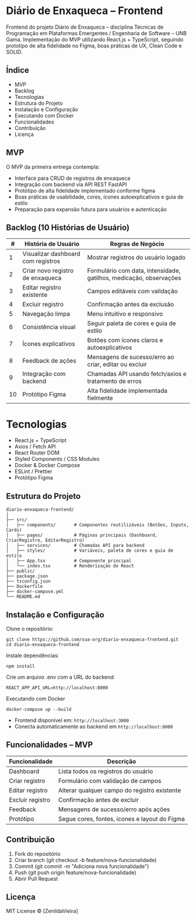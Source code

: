 # Diário de Enxaqueca – Frontend

Frontend do projeto Diário de Enxaqueca – disciplina Técnicas de Programação em Plataformas Emergentes / Engenharia de Software – UNB Gama.
Implementação do MVP utilizando React.js + TypeScript, seguindo prototipo de alta fidelidade no Figma, boas práticas de UX, Clean Code e SOLID.

## Índice

* MVP
* Backlog
* Tecnologias
* Estrutura do Projeto
* Instalação e Configuração
* Executando com Docker
* Funcionalidades
* Contribuição
* Licença

## MVP

O MVP da primeira entrega contempla:

* Interface para CRUD de registros de enxaqueca
* Integração com backend via API REST FastAPI
* Protótipo de alta fidelidade implementado conforme figma
* Boas práticas de usabilidade, cores, ícones autoexplicativos e guia de estilo
* Preparação para expansão futura para usuários e autenticação

## Backlog (10 Histórias de Usuário)

| #  | História de Usuário                | Regras de Negócio                                                  |
| -- | ---------------------------------- | ------------------------------------------------------------------ |
| 1  | Visualizar dashboard com registros | Mostrar registros do usuário logado                                |
| 2  | Criar novo registro de enxaqueca   | Formulário com data, intensidade, gatilhos, medicação, observações |
| 3  | Editar registro existente          | Campos editáveis com validação                                     |
| 4  | Excluir registro                   | Confirmação antes da exclusão                                      |
| 5  | Navegação limpa                    | Menu intuitivo e responsivo                                        |
| 6  | Consistência visual                | Seguir paleta de cores e guia de estilo                            |
| 7  | Ícones explicativos                | Botões com ícones claros e autoexplicativos                        |
| 8  | Feedback de ações                  | Mensagens de sucesso/erro ao criar, editar ou excluir              |
| 9  | Integração com backend             | Chamadas API usando fetch/axios e tratamento de erros              |
| 10 | Protótipo Figma                    | Alta fidelidade implementada fielmente                             |


# Tecnologias

* React.js + TypeScript
* Axios / Fetch API
* React Router DOM
* Styled Components / CSS Modules
* Docker & Docker Compose
* ESLint / Prettier
* Protótipo Figma

## Estrutura do Projeto
```code
diario-enxaqueca-frontend/
│
├── src/
│   ├── components/       # Componentes reutilizáveis (Botões, Inputs, Cards)
│   ├── pages/            # Páginas principais (Dashboard, CriarRegistro, EditarRegistro)
│   ├── services/         # Chamadas API para backend
│   ├── styles/           # Variáveis, paleta de cores e guia de estilo
│   ├── App.tsx           # Componente principal
│   └── index.tsx         # Renderização do React
├── public/
├── package.json
├── tsconfig.json
├── Dockerfile
├── docker-compose.yml
└── README.md
```

## Instalação e Configuração

Clone o repositório:
```code
git clone https://github.com/sua-org/diario-enxaqueca-frontend.git
cd diario-enxaqueca-frontend
```

Instale dependências:
```code
npm install
```

Crie um arquivo .env com a URL do backend:
```code
REACT_APP_API_URL=http://localhost:8000
```

Executando com Docker
```code
docker-compose up --build
```

* Frontend disponível em: `http://localhost:3000`
* Conecta automaticamente ao backend em `http://localhost:8000`

## Funcionalidades – MVP
| Funcionalidade   | Descrição                                     |
| ---------------- | --------------------------------------------- |
| Dashboard        | Lista todos os registros do usuário           |
| Criar registro   | Formulário com validação de campos            |
| Editar registro  | Alterar qualquer campo do registro existente  |
| Excluir registro | Confirmação antes de excluir                  |
| Feedback         | Mensagens de sucesso/erro após ações          |
| Protótipo        | Segue cores, fontes, ícones e layout do Figma |


## Contribuição

1. Fork do repositório
2. Criar branch (git checkout -b feature/nova-funcionalidade)
3. Commit (git commit -m "Adiciona nova funcionalidade")
4. Push (git push origin feature/nova-funcionalidade)
5. Abrir Pull Request

## Licença

MIT License © [ZenildaVieira]